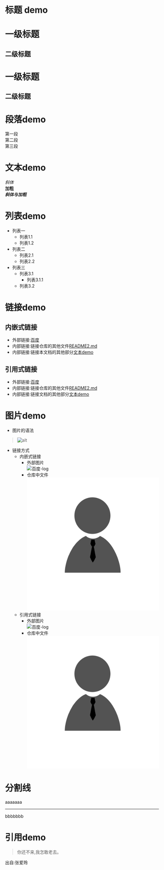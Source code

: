 # 标题 demo
# 一级标题
## 二级标题
一级标题
===
二级标题
---

# 段落demo
第一段  
第二段  
第三段

# 文本demo 
*斜体*  
**加粗**  
***斜体与加粗***  



# 列表demo
- 列表一  
  - 列表1.1
  - 列表1.2
- 列表二
  - 列表2.1
  - 列表2.2
- 列表三
  - 列表3.1
    - 列表3.1.1
  - 列表3.2
  
# 链接demo  
## 内嵌式链接
- 外部链接:[百度](https://www.baidu.com)
- 内部链接:链接仓库的其他文件[README2.md](README2.md)
- 内部链接:链接本文档的其他部分[文本demo](README.md#文本demo)   

## 引用式链接
- 外部链接:[百度]
- 内部链接:链接仓库的其他文件[README2.md]
- 内部链接:链接文档的其他部分[文本demo]

# 图片demo
- 图片的语法    
> ![alt](url "text")  

- 链接方式
  - 内嵌式链接
    - 外部图片  
    ![百度-log](https://www.baidu.com/img/bd_logo1.png "百度")
    - 仓库中文件
    ![头像](resource/images/26a79f1e7cdcc3faee72be643aeb8bdd.png "头像")    
  - 引用式链接  
    - 外部图片  
    ![百度-log][baidu-log]  
    - 仓库中文件  
    ![][portrait-log]


# 分割线
aaaaaaa

---

bbbbbbb

# 引用demo
> 你还不来,我怎敢老去。

出自:张爱玲

<!--文档中用到的链接部分-->
[百度]:https://www.baidu.com
[README2.md]:README2.md
[文本demo]:README.md#文本demo

[baidu-log]:https://www.baidu.com/img/bd_logo1.png  
[portrait-log]:resource/images/26a79f1e7cdcc3faee72be643aeb8bdd.png
